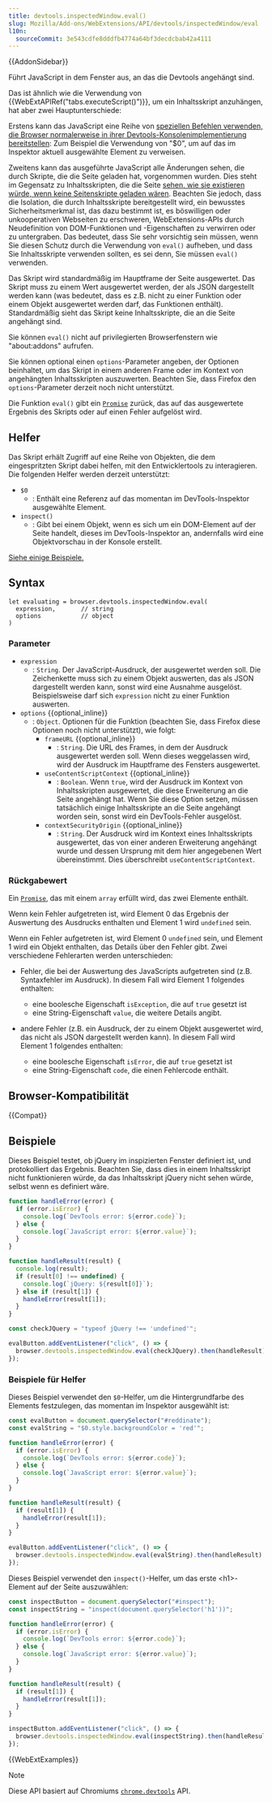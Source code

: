 ```yaml
---
title: devtools.inspectedWindow.eval()
slug: Mozilla/Add-ons/WebExtensions/API/devtools/inspectedWindow/eval
l10n:
  sourceCommit: 3e543cdfe8dddfb4774a64bf3decdcbab42a4111
---
```


{{AddonSidebar}}

Führt JavaScript in dem Fenster aus, an das die Devtools angehängt sind.

Das ist ähnlich wie die Verwendung von {{WebExtAPIRef("tabs.executeScript()")}}, um ein Inhaltsskript anzuhängen, hat aber zwei Hauptunterschiede:

Erstens kann das JavaScript eine Reihe von [speziellen Befehlen verwenden, die Browser normalerweise in ihrer Devtools-Konsolenimplementierung bereitstellen](#helfer): Zum Beispiel die Verwendung von "$0", um auf das im Inspektor aktuell ausgewählte Element zu verweisen.

Zweitens kann das ausgeführte JavaScript alle Änderungen sehen, die durch Skripte, die die Seite geladen hat, vorgenommen wurden. Dies steht im Gegensatz zu Inhaltsskripten, die die Seite [sehen, wie sie existieren würde, wenn keine Seitenskripte geladen wären](/de/docs/Mozilla/Add-ons/WebExtensions/Content_scripts#dom_access). Beachten Sie jedoch, dass die Isolation, die durch Inhaltsskripte bereitgestellt wird, ein bewusstes Sicherheitsmerkmal ist, das dazu bestimmt ist, es böswilligen oder unkooperativen Webseiten zu erschweren, WebExtensions-APIs durch Neudefinition von DOM-Funktionen und -Eigenschaften zu verwirren oder zu untergraben. Das bedeutet, dass Sie sehr vorsichtig sein müssen, wenn Sie diesen Schutz durch die Verwendung von `eval()` aufheben, und dass Sie Inhaltsskripte verwenden sollten, es sei denn, Sie müssen `eval()` verwenden.

Das Skript wird standardmäßig im Hauptframe der Seite ausgewertet. Das Skript muss zu einem Wert ausgewertet werden, der als JSON dargestellt werden kann (was bedeutet, dass es z.B. nicht zu einer Funktion oder einem Objekt ausgewertet werden darf, das Funktionen enthält). Standardmäßig sieht das Skript keine Inhaltsskripte, die an die Seite angehängt sind.

Sie können `eval()` nicht auf privilegierten Browserfenstern wie "about:addons" aufrufen.

Sie können optional einen `options`-Parameter angeben, der Optionen beinhaltet, um das Skript in einem anderen Frame oder im Kontext von angehängten Inhaltsskripten auszuwerten. Beachten Sie, dass Firefox den `options`-Parameter derzeit noch nicht unterstützt.

Die Funktion `eval()` gibt ein [`Promise`](/de/docs/Web/JavaScript/Reference/Global_Objects/Promise) zurück, das auf das ausgewertete Ergebnis des Skripts oder auf einen Fehler aufgelöst wird.

## Helfer

Das Skript erhält Zugriff auf eine Reihe von Objekten, die dem eingespritzten Skript dabei helfen, mit den Entwicklertools zu interagieren. Die folgenden Helfer werden derzeit unterstützt:

- `$0`
  - : Enthält eine Referenz auf das momentan im DevTools-Inspektor ausgewählte Element.
- `inspect()`
  - : Gibt bei einem Objekt, wenn es sich um ein DOM-Element auf der Seite handelt, dieses im DevTools-Inspektor an, andernfalls wird eine Objektvorschau in der Konsole erstellt.

[Siehe einige Beispiele.](#beispiele)

## Syntax

```js-nolint
let evaluating = browser.devtools.inspectedWindow.eval(
  expression,       // string
  options           // object
)
```

### Parameter

- `expression`
  - : `String`. Der JavaScript-Ausdruck, der ausgewertet werden soll. Die Zeichenkette muss sich zu einem Objekt auswerten, das als JSON dargestellt werden kann, sonst wird eine Ausnahme ausgelöst. Beispielsweise darf sich `expression` nicht zu einer Funktion auswerten.
- `options` {{optional_inline}}
  - : `Object`. Optionen für die Funktion (beachten Sie, dass Firefox diese Optionen noch nicht unterstützt), wie folgt:
    - `frameURL` {{optional_inline}}
      - : `String`. Die URL des Frames, in dem der Ausdruck ausgewertet werden soll. Wenn dieses weggelassen wird, wird der Ausdruck im Hauptframe des Fensters ausgewertet.
    - `useContentScriptContext` {{optional_inline}}
      - : `Boolean`. Wenn `true`, wird der Ausdruck im Kontext von Inhaltsskripten ausgewertet, die diese Erweiterung an die Seite angehängt hat. Wenn Sie diese Option setzen, müssen tatsächlich einige Inhaltsskripte an die Seite angehängt worden sein, sonst wird ein DevTools-Fehler ausgelöst.
    - `contextSecurityOrigin` {{optional_inline}}
      - : `String`. Der Ausdruck wird im Kontext eines Inhaltsskripts ausgewertet, das von einer anderen Erweiterung angehängt wurde und dessen Ursprung mit dem hier angegebenen Wert übereinstimmt. Dies überschreibt `useContentScriptContext`.

### Rückgabewert

Ein [`Promise`](/de/docs/Web/JavaScript/Reference/Global_Objects/Promise), das mit einem `array` erfüllt wird, das zwei Elemente enthält.

Wenn kein Fehler aufgetreten ist, wird Element 0 das Ergebnis der Auswertung des Ausdrucks enthalten und Element 1 wird `undefined` sein.

Wenn ein Fehler aufgetreten ist, wird Element 0 `undefined` sein, und Element 1 wird ein Objekt enthalten, das Details über den Fehler gibt. Zwei verschiedene Fehlerarten werden unterschieden:

- Fehler, die bei der Auswertung des JavaScripts aufgetreten sind (z.B. Syntaxfehler im Ausdruck). In diesem Fall wird Element 1 folgendes enthalten:

  - eine boolesche Eigenschaft `isException`, die auf `true` gesetzt ist
  - eine String-Eigenschaft `value`, die weitere Details angibt.

- andere Fehler (z.B. ein Ausdruck, der zu einem Objekt ausgewertet wird, das nicht als JSON dargestellt werden kann). In diesem Fall wird Element 1 folgendes enthalten:
  - eine boolesche Eigenschaft `isError`, die auf `true` gesetzt ist
  - eine String-Eigenschaft `code`, die einen Fehlercode enthält.

## Browser-Kompatibilität

{{Compat}}

## Beispiele

Dieses Beispiel testet, ob jQuery im inspizierten Fenster definiert ist, und protokolliert das Ergebnis. Beachten Sie, dass dies in einem Inhaltsskript nicht funktionieren würde, da das Inhaltsskript jQuery nicht sehen würde, selbst wenn es definiert wäre.

```js
function handleError(error) {
  if (error.isError) {
    console.log(`DevTools error: ${error.code}`);
  } else {
    console.log(`JavaScript error: ${error.value}`);
  }
}

function handleResult(result) {
  console.log(result);
  if (result[0] !== undefined) {
    console.log(`jQuery: ${result[0]}`);
  } else if (result[1]) {
    handleError(result[1]);
  }
}

const checkJQuery = "typeof jQuery !== 'undefined'";

evalButton.addEventListener("click", () => {
  browser.devtools.inspectedWindow.eval(checkJQuery).then(handleResult);
});
```

### Beispiele für Helfer

Dieses Beispiel verwendet den `$0`-Helfer, um die Hintergrundfarbe des Elements festzulegen, das momentan im Inspektor ausgewählt ist:

```js
const evalButton = document.querySelector("#reddinate");
const evalString = "$0.style.backgroundColor = 'red'";

function handleError(error) {
  if (error.isError) {
    console.log(`DevTools error: ${error.code}`);
  } else {
    console.log(`JavaScript error: ${error.value}`);
  }
}

function handleResult(result) {
  if (result[1]) {
    handleError(result[1]);
  }
}

evalButton.addEventListener("click", () => {
  browser.devtools.inspectedWindow.eval(evalString).then(handleResult);
});
```

Dieses Beispiel verwendet den `inspect()`-Helfer, um das erste \<h1>-Element auf der Seite auszuwählen:

```js
const inspectButton = document.querySelector("#inspect");
const inspectString = "inspect(document.querySelector('h1'))";

function handleError(error) {
  if (error.isError) {
    console.log(`DevTools error: ${error.code}`);
  } else {
    console.log(`JavaScript error: ${error.value}`);
  }
}

function handleResult(result) {
  if (result[1]) {
    handleError(result[1]);
  }
}

inspectButton.addEventListener("click", () => {
  browser.devtools.inspectedWindow.eval(inspectString).then(handleResult);
});
```

{{WebExtExamples}}

> [!NOTE]
> Diese API basiert auf Chromiums [`chrome.devtools`](https://developer.chrome.com/docs/extensions/how-to/devtools/extend-devtools) API.

<!--
// Urheberrecht 2015 Die Chromium-Autoren. Alle Rechte vorbehalten.
//
// Weiterverbreitung und Nutzung in Quell- und Binärformen, mit oder ohne
// Modifikation, sind unter den folgenden Bedingungen erlaubt:
//
//    * Weiterverbreitungen von Quellcode müssen das obige Urheberrecht
// Hinweismeldung, diese Liste von Bedingungen und den folgenden
// Haftungsausschluss enthalten.
//    * Weiterverteilungen in binärer Form müssen das obige
// Urheberrecht Hinweismeldung, diese Liste von Bedingungen und den folgenden
// Haftungsausschluss in der Dokumentation und/oder anderen Materialien enthalten,
// die mit der Verteilung geliefert werden.
//    * Weder der Name Google Inc. noch die Namen seiner
// Beitragenden dürfen verwendet werden, um Produkte, die von
// dieser Software abgeleitet sind, zu unterstützen oder zu bewerben, ohne
// spezifische vorherige schriftliche Genehmigung.
//
// DIESE SOFTWARE WIRD VON DEN URHEBERRECHTSINHABERN UND BEITRAGENDEN
// "WIE BESEHEN" BEREITGESTELLT UND JEDER AUSDRÜCKLICHE ODER STILLSCHWEIGENDE
// GARANTIE, EINSCHLIESSLICH ABER NICHT BESCHRÄNKT AUF DIE STILLSCHWEIGENDEN
// GARANTIEN DER MARKTFÄHIGKEIT UND EIGNUNG FÜR EINEN BESTIMMTEN ZWECK,
// WIRD ABGELEHNT. IN KEINEM FALL SOLL DER RECHTSINHABER ODER DIE
// BEITRAGENDEN FÜR DIREKTE, INDIREKTE, ZUFÄLLIGE, BESONDERE, EXEMPLARISCHE
// ODER FOLGESCHÄDEN (EINSCHLIESSLICH, ABER NICHT BESCHRÄNKT AUF BESCHAFFUNG
// VON ERSATZWAREN ODER -DIENSTLEISTUNGEN; NUTZUNGSVERLUST, DATENVERLUST
// ODER GEWINNVERLUST; ODER GESCHÄFTSUNTERBRECHUNGEN) HAFTBAR GEMACHT WERDEN
// AUF JEDER THEORIE DER HAFTUNG, OB IN VERTRAG, STRIKTER HAFTUNG ODER UNERLAUBTER
// HANDLUNG (EINSCHLIESSLICH FAHRLÄSSIGKEIT ODER ANDERWEITIG), DIE AUF
// IRGENDEINE WEISE AUS DER NUTZUNG DIESER SOFTWARE ENTSTANDEN SIND, SELBST
// WENN AUF DIE MÖGLICHKEIT SOLCHER SCHÄDEN HINGEWIESEN WURDE.
-->
